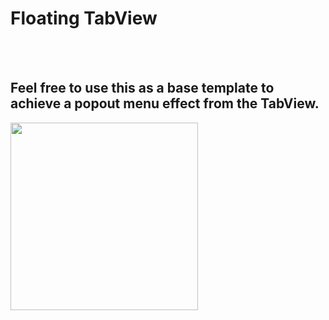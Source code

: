 #  Floating TabView
<br><br>
## Feel free to use this as a base template to achieve a popout menu effect from the TabView.
<!-- ![Example gif to show the floatng custom TabView.](Gifs/floatingTabViewGif.gif) -->
<img src="Gifs/floatingTabViewGif.gif" width="300" />
<br><br>


